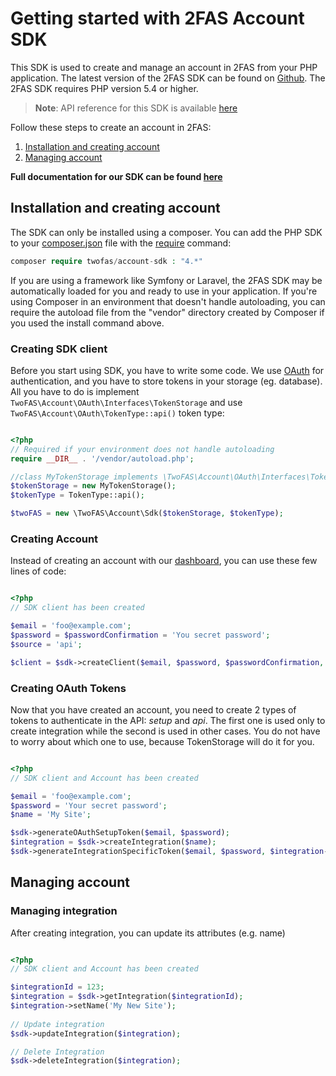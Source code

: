 # Getting started with 2FAS Account SDK

This SDK is used to create and manage an account in 2FAS from your PHP application.
The latest version of the 2FAS SDK can be found on [Github](https://github.com/twofas/account-sdk). 
The 2FAS SDK requires PHP version 5.4 or higher. 

> **Note**: API reference for this SDK is available [here](https://docs.2fas.com/account)

Follow these steps to create an account in 2FAS:

1. [Installation and creating account](#installation-and-creating-account)
2. [Managing account](#managing-account)

**Full documentation for our SDK can be found [here](https://docs.2fas.com/account)**

## Installation and creating account

The SDK can only be installed using a composer. 
You can add the PHP SDK to your [composer.json](https://getcomposer.org/doc/04-schema.md) 
file with the [require](https://getcomposer.org/doc/03-cli.md#require) command:

```php
composer require twofas/account-sdk : "4.*"
```

If you are using a framework like Symfony or Laravel, the 2FAS SDK may be automatically loaded for you and ready to use in your application. 
If you're using Composer in an environment that doesn't handle autoloading, 
you can require the autoload file from the "vendor" directory created by Composer if you used the install command above.

### Creating SDK client

Before you start using SDK, you have to write some code. 
We use [OAuth](https://oauth.net/) for authentication, and you have to store tokens in your storage (eg. database).
All you have to do is implement `TwoFAS\Account\OAuth\Interfaces\TokenStorage` and use `TwoFAS\Account\OAuth\TokenType::api()` token type:

```php

<?php
// Required if your environment does not handle autoloading
require __DIR__ . '/vendor/autoload.php';

//class MyTokenStorage implements \TwoFAS\Account\OAuth\Interfaces\TokenStorage {...}
$tokenStorage = new MyTokenStorage();
$tokenType = TokenType::api();

$twoFAS = new \TwoFAS\Account\Sdk($tokenStorage, $tokenType);
```

### Creating Account

Instead of creating an account with our [dashboard](https://dashboard.2fas.com/#/register), you can use these few lines of code:

```php

<?php
// SDK client has been created

$email = 'foo@example.com';
$password = $passwordConfirmation = 'You secret password';
$source = 'api';

$client = $sdk->createClient($email, $password, $passwordConfirmation, $source);
```

### Creating OAuth Tokens

Now that you have created an account, you need to create 2 types of tokens to authenticate in the API: *setup* and *api*.
The first one is used only to create integration while the second is used in other cases. 
You do not have to worry about which one to use, because TokenStorage will do it for you.

```php

<?php
// SDK client and Account has been created

$email = 'foo@example.com';
$password = 'Your secret password';
$name = 'My Site';

$sdk->generateOAuthSetupToken($email, $password);
$integration = $sdk->createIntegration($name);
$sdk->generateIntegrationSpecificToken($email, $password, $integration->getId());
```

## Managing account

### Managing integration

After creating integration, you can update its attributes (e.g. name) 

```php

<?php
// SDK client and Account has been created

$integrationId = 123;
$integration = $sdk->getIntegration($integrationId);
$integration->setName('My New Site');
  
// Update integration  
$sdk->updateIntegration($integration);

// Delete Integration
$sdk->deleteIntegration($integration);
```